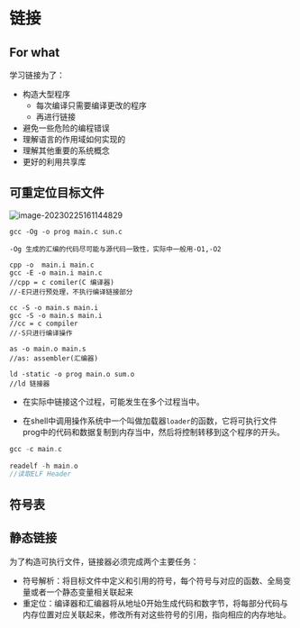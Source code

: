 链接
===

## For what

学习链接为了：

- 构造大型程序
  - 每次编译只需要编译更改的程序
  - 再进行链接
- 避免一些危险的编程错误
- 理解语言的作用域如何实现的
- 理解其他重要的系统概念
- 更好的利用共享库

## 可重定位目标文件

![image-20230225161144829](http://pic.shixiaocaia.fun/202302251612568.png)

```shell
gcc -Og -o prog main.c sun.c

-Og 生成的汇编的代码尽可能与源代码一致性，实际中一般用-O1,-O2

cpp -o  main.i main.c
gcc -E -o main.i main.c
//cpp = c comiler(C 编译器)
//-E只进行预处理，不执行编译链接部分

cc -S -o main.s main.i
gcc -S -o main.s main.i
//cc = c compiler
//-S只进行编译操作

as -o main.o main.s
//as: assembler(汇编器)

ld -static -o prog main.o sum.o
//ld 链接器
```

- 在实际中链接这个过程，可能发生在多个过程当中。

- 在shell中调用操作系统中一个叫做加载器`loader`的函数，它将可执行文件prog中的代码和数据复制到内存当中，然后将控制转移到这个程序的开头。

```cpp
gcc -c main.c
    
readelf -h main.o
//读取ELF Header
```

## 符号表





## 静态链接

为了构造可执行文件，链接器必须完成两个主要任务：

- 符号解析：将目标文件中定义和引用的符号，每个符号与对应的函数、全局变量或者一个静态变量相关联起来
- 重定位：编译器和汇编器将从地址0开始生成代码和数字节，将每部分代码与内存位置对应关联起来，修改所有对这些符号的引用，指向相应的内存地址。

